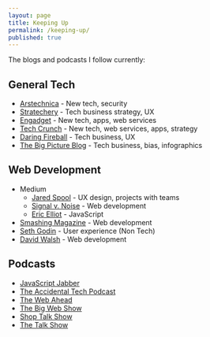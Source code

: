 ```yaml
---
layout: page
title: Keeping Up
permalink: /keeping-up/
published: true
---
```




The blogs and podcasts I follow currently:

General Tech
-----------
* [Arstechnica](http://arstechnica.com/) - New tech, security
* [Stratechery](https://stratechery.com/) - Tech business strategy, UX
* [Engadget](http://www.engadget.com/) - New tech, apps, web services
* [Tech Crunch](http://techcrunch.com/) - New tech, web services, apps, strategy
* [Daring Fireball](http://daringfireball.net/) - Tech business, UX
* [The Big Picture Blog](http://ritholtz.com/) - Tech business, bias, infographics

Web Development
-----------
* Medium
  * [Jared Spool](https://medium.com/@jmspool) - UX design, projects with teams
  * [Signal v. Noise](https://m.signalvnoise.com/) - Web development
  * [Eric Elliot](https://medium.com/@_ericelliott) - JavaScript
* [Smashing Magazine](https://www.smashingmagazine.com/) - Web development
* [Seth Godin](http://sethgodin.typepad.com/) - User experience (Non Tech)
* [David Walsh](https://davidwalsh.name/) - Web development

Podcasts
------------
* [JavaScript Jabber](https://devchat.tv/js-jabber)
* [The Accidental Tech Podcast](http://atp.fm/)
* [The Web Ahead](http://5by5.tv/webahead)
* [The Big Web Show](http://5by5.tv/bigwebshow)
* [Shop Talk Show](http://shoptalkshow.com/)
* [The Talk Show](https://daringfireball.net/thetalkshow/)
